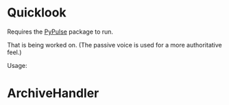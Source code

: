# Quicklook

Requires the [PyPulse](https://github.com/mtlam/PyPulse) package to run.

That is being worked on. (The passive voice is used for a more authoritative feel.)

Usage:


ArchiveHandler
==============
